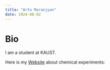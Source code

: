 ```yaml
---
title: "Arto Maranjyan"
date: 2024-08-02
---
```


# Bio

I am a student at KAUST. 

Here is my [Website](https://artavazdmaranjyan.github.io/ghost/) about chemical experiments:

